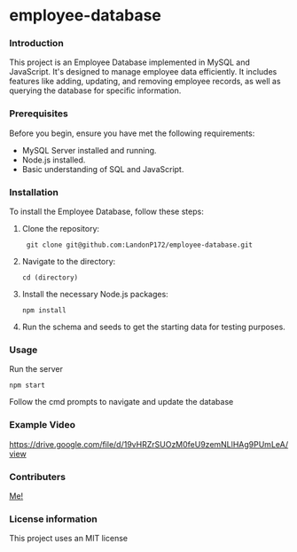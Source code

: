 # employee-database

### Introduction
This project is an Employee Database implemented in MySQL and JavaScript. It's designed to manage employee data efficiently. It includes features like adding, updating, and removing employee records, as well as querying the database for specific information.

### Prerequisites
Before you begin, ensure you have met the following requirements:
- MySQL Server installed and running.
- Node.js installed.
- Basic understanding of SQL and JavaScript.

### Installation
To install the Employee Database, follow these steps:

1. Clone the repository:
   ``` git
    git clone git@github.com:LandonP172/employee-database.git
   ```
2. Navigate to the directory:
   ``` git
   cd (directory)
3. Install the necessary Node.js packages:
   ``` git
   npm install
   ```
4. Run the schema and seeds to get the starting data for testing purposes.

### Usage
Run the server
```
npm start
```
Follow the cmd prompts to navigate and update the database

### Example Video
https://drive.google.com/file/d/19vHRZrSUOzM0feU9zemNLlHAg9PUmLeA/view

### Contributers
[Me!](https://github.com/LandonP172)

### License information
This project uses an MIT license
